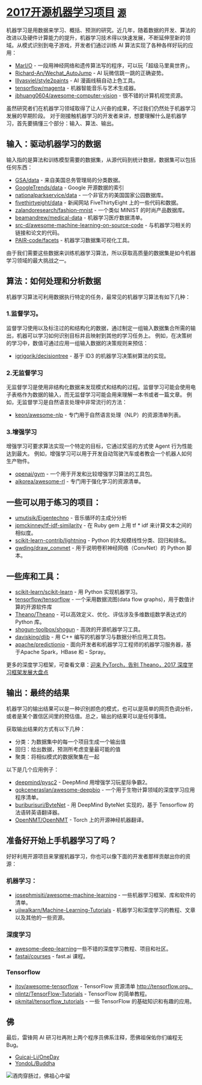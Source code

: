 # [2017开源机器学习项目](https://www.leiphone.com/news/201801/oO1gAiFNjNMpxNP3.html) <small>[源](https://github.com/collections/machine-learning)</small>

机器学习是用数据来学习、概括、预测的研究。近几年，随着数据的开发、算法的改进以及硬件计算能力的提升，机器学习技术得以快速发展，不断延伸至新的领域。从模式识别到电子游戏，开发者们通过训练 AI 算法实现了各种各样好玩的应用：

- [MarI/O](https://pastebin.com/ZZmSNaHX) - 一段用神经网络和遗传算法写的程序，可以玩「超级马里奥世界」。
- [Richard-An/Wechat_AutoJump](https://github.com/Richard-An/Wechat_AutoJump) - AI 玩微信跳一跳的正确姿势。
- [lllyasviel/style2paints](https://github.com/lllyasviel/style2paints) - AI 漫画线稿自动上色工具。
- [tensorflow/magenta](https://github.com/tensorflow/magenta) - 机器智能音乐与艺术生成器。
- [jbhuang0604/awesome-computer-vision](https://github.com/jbhuang0604/awesome-computer-vision) - 很不错的计算机视觉资源。

虽然研究者们在机器学习领域取得了让人兴奋的成果，不过我们仍然处于机器学习发展的早期阶段。
对于刚接触机器学习的开发者来讲，想要理解什么是机器学习，首先要搞懂三个部分：输入、算法、输出。

## 输入：驱动机器学习的数据

输入指的是算法和训练模型需要的数据集，从源代码到统计数据，数据集可以包括任何东西：

- [GSA/data](https://github.com/GSA/data) - 来自美国总务管理局的分类数据。
- [GoogleTrends/data](https://github.com/GoogleTrends/data) - Google 开源数据的索引
- [nationalparkservice/data](https://github.com/nationalparkservice/data) - 一个非官方的美国国家公园数据库。
- [fivethirtyeight/data](https://github.com/fivethirtyeight/data) - 新闻网站 FiveThirtyEight 上的一些代码和数据。
- [zalandoresearch/fashion-mnist](https://github.com/zalandoresearch/fashion-mnist) - 一个类似 MINIST 的时尚产品数据库。
- [beamandrew/medical-data](https://github.com/beamandrew/medical-data) - 机器学习医疗数据清单。
- [src-d/awesome-machine-learning-on-source-code](https://github.com/src-d/awesome-machine-learning-on-source-code) - 与机器学习相关的链接和论文的代码。
- [PAIR-code/facets](https://github.com/PAIR-code/facets) - 机器学习数据集可视化工具。

由于我们需要这些数据来训练机器学习算法，所以获取高质量的数据集是如今机器学习领域的最大挑战之一。

## 算法：如何处理和分析数据

机器学习算法可利用数据执行特定的任务，最常见的机器学习算法有如下几种：

### 1.监督学习。

监督学习使用以及标注过的和结构化的数据，通过制定一组输入数据集合所需的输出，机器可以学习如何识别目标并且映射到其他的学习任务上。
例如，在决策树的学习中，数值可通过应用一组输入数据的决策规则来预估：

- [igrigorik/decisiontree](https://github.com/igrigorik/decisiontree) - 基于 ID3 的机器学习决策树算法的实现。

### 2.无监督学习

无监督学习是使用非结构化数据来发现模式和结构的过程。监督学习可能会使用电子表格作为数据的输入，而无监督学习可能会用来理解一本书或者一篇文章。
例如，无监督学习是自然语言处理中非常流行的方法：

- [keon/awesome-nlp](https://github.com/keon/awesome-nlp) - 专门用于自然语言处理（NLP）的资源清单列表。

### 3.增强学习

增强学习可要求算法实现一个特定的目标，它通过奖惩的方式使 Agent 行为性能达到最大。
例如，增强学习可以用于开发自动驾驶汽车或者教会一个机器人如何生产物件。

- [openai/gym](https://github.com/openai/gym) - 一个用于开发和比较增强学习算法的工具包。
- [aikorea/awesome-rl](https://github.com/aikorea/awesome-rl) - 专门用于强化学习的资源清单。

## 一些可以用于练习的项目：

- [umutisik/Eigentechno](https://github.com/umutisik/Eigentechno) - 音乐循环的主成分分析
- [jpmckinney/tf-idf-similarity](https://github.com/jpmckinney/tf-idf-similarity) - 在 Ruby gem 上用 tf * idf 来计算文本之间的相似度。
- [scikit-learn-contrib/lightning](https://github.com/scikit-learn-contrib/lightning) - Python 的大规模线性分类、回归和排名。
- [gwding/draw_convnet](https://github.com/gwding/draw_convnet) - 用于说明卷积神经网络（ConvNet）的 Python 脚本。

## 一些库和工具：

- [scikit-learn/scikit-learn](https://github.com/scikit-learn/scikit-learn) - 用 Python 实现机器学习。
- [tensorflow/tensorflow](https://github.com/tensorflow/tensorflow) - 一个采用数据流图(data flow graphs)，用于数值计算的开源软件库
- [Theano/Theano](https://github.com/Theano/Theano) - 可以高效定义、优化、评估涉及多维数组数学表达式的 Python 库。
- [shogun-toolbox/shogun](https://github.com/shogun-toolbox/shogun) - 高效的开源机器学习工具。
- [davisking/dlib](https://github.com/davisking/dlib) - 用 C++ 编写的机器学习与数据分析应用工具包。
- [apache/predictionio](https://github.com/apache/predictionio) - 面向开发者和机器学习工程师的机器学习服务器，基于Apache Spark，HBase 和 - Spray。

更多的深度学习框架，可查看文章：[迎来 PyTorch，告别 Theano，2017 深度学习框架发展大盘点](https://www.leiphone.com/news/201712/SYqChiRjuLfnDNmc.html)

## 输出：最终的结果

机器学习的输出结果可以是一种识别颜色的模式，也可以是简单的网页色调分析，或者是某个置信区间里的预估值。总之，输出的结果可以是任何事情。

获取输出结果的方式有以下几种：

- 分类：为数据集中的每一个项目生成一个输出值
- 回归：给出数据，预测所考虑变量最可能的值
- 聚类：将相似模式的数据聚集在一起

以下是几个应用例子：

- [deepmind/pysc2](https://github.com/deepmind/pysc2) - DeepMind 用增强学习玩星际争霸2。
- [gokceneraslan/awesome-deepbio](https://github.com/gokceneraslan/awesome-deepbio) - 一个用于生物计算领域的深度学习应用程序清单。
- [buriburisuri/ByteNet](https://github.com/buriburisuri/ByteNet) - 用 DeepMind ByteNet 实现的，基于 Tensorflow 的法语转英语翻译器。
- [OpenNMT/OpenNMT](https://github.com/OpenNMT/OpenNMT) - Torch 上的开源神经机器翻译。

## 准备好开始上手机器学习了吗？

好好利用开源项目来掌握机器学习，你也可以像下面的开发者那样贡献出你的资源：

### 机器学习：

- [josephmisiti/awesome-machine-learning](https://github.com/josephmisiti/awesome-machine-learning) - 一些机器学习框架、库和软件的清单。
- [ujjwalkarn/Machine-Learning-Tutorials](https://github.com/ujjwalkarn/Machine-Learning-Tutorials) - 机器学习和深度学习的教程、文章以及其他的一些资源。

### 深度学习

- [awesome-deep-learning](https://github.com/ChristosChristofidis/awesome-deep-learning)一些不错的深度学习教程、项目和社区。
- [fastai/courses](https://github.com/fastai/courses) - fast.ai 课程。

### Tensorflow

- [jtoy/awesome-tensorflow](https://github.com/jtoy/awesome-tensorflow) - TensorFlow 资源清单 http://tensorflow.org。
- [nlintz/TensorFlow-Tutorials](https://github.com/nlintz/TensorFlow-Tutorials) - TensorFlow 的简单教程。
- [pkmital/tensorflow_tutorials](https://github.com/pkmital/tensorflow_tutorials) - 一些 TensorFlow 的基础知识和有趣的应用。

## 佛

最后，雷锋网 AI 研习社再附上两个程序员佛系注释，愿佛祖保佑你们编程无 Bug。

- [Guicai-Li/OneDay](https://github.com/Guicai-Li/OneDay)
- [YondoL/Buddha](https://github.com/YondoL/Buddha/blob/master/index.html)

![酒肉穿肠过，佛祖心中留](https://static.leiphone.com/uploads/new/article/740_740/201801/5a54c95411668.png?imageMogr2/format/jpg/quality/90)